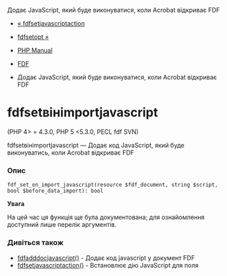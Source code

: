Додає JavaScript, який буде виконуватися, коли Acrobat відкриває FDF

-   [« fdfsetjavascriptaction](function.fdf-set-javascript-action.html)
    
-   [fdfsetopt »](function.fdf-set-opt.html)
    
-   [PHP Manual](index.html)
    
-   [FDF](ref.fdf.html)
    
-   Додає JavaScript, який буде виконуватися, коли Acrobat відкриває FDF
    

# fdfsetвінimportjavascript

(PHP 4> = 4.3.0, PHP 5 <5.3.0, PECL fdf SVN)

fdfsetвінimportjavascript — Додає код JavaScript, який буде виконуватись, коли Acrobat відкриває FDF

### Опис

```methodsynopsis
fdf_set_on_import_javascript(resource $fdf_document, string $script, bool $before_data_import): bool
```

**Увага**

На цей час ця функція ще була документована; для ознайомлення доступний лише перелік аргументів.

### Дивіться також

-   [fdfadddocjavascript()](function.fdf-add-doc-javascript.html) - Додає код javascript у документ FDF
-   [fdfsetjavascriptaction()](function.fdf-set-javascript-action.html) - Встановлює дію JavaScript для поля